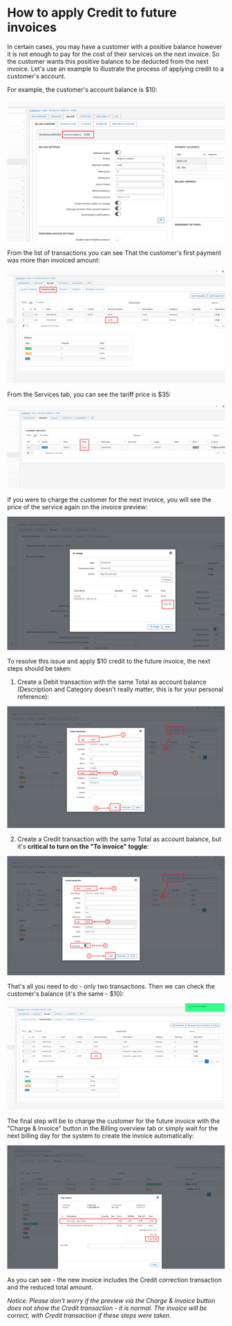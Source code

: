 How to apply Credit to future invoices
====================================

In certain cases, you may have a customer with a positive balance however it is not enough to pay for the cost of their services on the next invoice. So the customer wants this positive balance to be deducted from the next invoice. Let's use an example to illustrate the process of applying credit to a customer's account.


For example, the customer's account balance is $10:


![Preview](1.png)

From the list of transactions you can see That the customer's first payment was more than invoiced amount:

![Preview](2.png)

From the Services tab, you can see the tariff price is $35:

![Preview](3.png)

If you were to charge the customer for the next invoice, you will see the price of the service again on the invoice preview:

![Preview](4.png)


To resolve this issue and apply $10 credit to the future invoice,  the next steps should be taken:

1. Create a Debit transaction with the same Total as account balance (Description and Category doesn't really matter, this is for your personal reference):

![Preview](5.png)

2. Create a Credit transaction with the same Total as account balance, but it's **critical to turn on the "To invoice" toggle**:

![Preview](6.png)

That's all you need to do  - only two transactions. Then we can check the customer's balance (it's the same - $10):

![Preview](7.png)


The final step will be to charge the customer for the future invoice with the "Charge & Invoice" button in the Billing overview tab or simply wait for the next billing day for the system to create the invoice automatically:

![Preview](8.png)

As you can see - the new invoice includes the Credit correction transaction and the reduced total amount.

_Notice: Please don't worry if the preview via the Charge & invoice button does not show the Credit transaction - it is normal. The invoice will be correct, with Credit transaction if these steps were taken._
